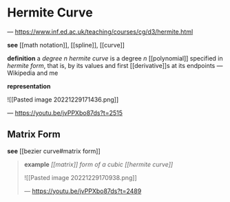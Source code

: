 # Hermite Curve

&mdash; <https://www.inf.ed.ac.uk/teaching/courses/cg/d3/hermite.html>

**see** [[math notation]], [[spline]], [[curve]]

**definition** a _degree $n$ hermite curve_ is a degree $n$ [[polynomial]] specified in _hermite form_, that is, by its values and first [[derivative]]s at its endpoints &mdash; Wikipedia and me

**representation**

![[Pasted image 20221229171436.png]]

&mdash; <https://youtu.be/jvPPXbo87ds?t=2515>

## Matrix Form

**see** [[bezier curve#matrix form]]

> **example** _[[matrix]] form of a cubic [[hermite curve]]_
>
> ![[Pasted image 20221229170938.png]]
>
> &mdash; <https://youtu.be/jvPPXbo87ds?t=2489>
